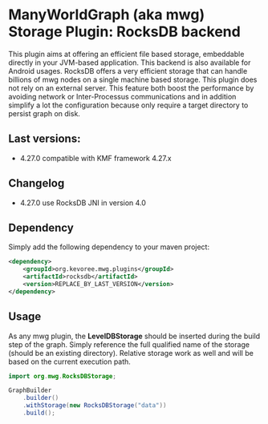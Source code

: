 # ManyWorldGraph (aka mwg) Storage Plugin: RocksDB backend

This plugin aims at offering an efficient file based storage, embeddable directly in your JVM-based application.
This backend is also available for Android usages.
RocksDB offers a very efficient storage that can handle billions of mwg nodes on a single machine based storage.
This plugin does not rely on an external server.
This feature both boost the performance by avoiding network or Inter-Processus communications and in addition simplify a lot the configuration because only require a target directory to persist graph on disk.

## Last versions:

- 4.27.0 compatible with KMF framework 4.27.x

## Changelog

- 4.27.0 use RocksDB JNI in version 4.0

## Dependency

Simply add the following dependency to your maven project:

``` xml
<dependency>
    <groupId>org.kevoree.mwg.plugins</groupId>
    <artifactId>rocksdb</artifactId>
    <version>REPLACE_BY_LAST_VERSION</version>
</dependency>
```

## Usage

As any mwg plugin, the **LevelDBStorage** should be inserted during the build step of the graph.
Simply reference the full qualified name of the storage (should be an existing directory).
Relative storage work as well and will be based on the current execution path.

```java
import org.mwg.RocksDBStorage;

GraphBuilder
    .builder()
    .withStorage(new RocksDBStorage("data"))
    .build();
```
